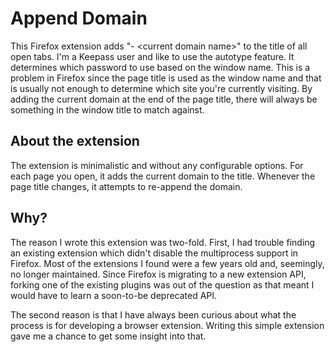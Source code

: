 # Append Domain

This Firefox extension adds "- &lt;current domain name&gt;" to the
title of all open tabs. I'm a Keepass user and like to use the
autotype feature. It determines which password to use based on the
window name. This is a problem in Firefox since the page title is used
as the window name and that is usually not enough to determine which
site you're currently visiting. By adding the current domain at the
end of the page title, there will always be something in the window
title to match against.

## About the extension

The extension is minimalistic and without any configurable
options. For each page you open, it adds the current domain to the
title. Whenever the page title changes, it attempts to re-append the
domain.

## Why?

The reason I wrote this extension was two-fold. First, I had trouble
finding an existing extension which didn't disable the multiprocess
support in Firefox. Most of the extensions I found were a few years
old and, seemingly, no longer maintained. Since Firefox is migrating
to a new extension API, forking one of the existing plugins was out of
the question as that meant I would have to learn a soon-to-be
deprecated API.

The second reason is that I have always been curious about what the
process is for developing a browser extension. Writing this simple
extension gave me a chance to get some insight into that.
